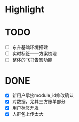 # Highlight

# TODO
- [ ] 东升基础环境搭建
- [ ] 实时标签——方案梳理
- [ ] 整体的飞书告警功能

# DONE
- [x] 新用户承接module_id修改确认
- [x] 对数据，尤其三方账单部分
- [x] 用户标签开发
- [x] 人群包上传太大
